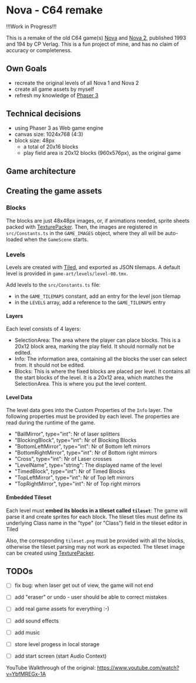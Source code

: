 # Nova - C64 remake

!!!Work in Progress!!!

This is a remake of the old C64 game(s) [Nova](https://www.lemon64.com/game/nova) and [Nova 2](https://www.lemon64.com/game/nova-2), published 1993 and 194 by CP Verlag. This is a
fun project of mine, and has no claim of accuracy or completeness.

## Own Goals

- recreate the original levels of all Nova 1 and Nova 2
- create all game assets by myself
- refresh my knowledge of [Phaser 3](https://phaser.io/)


## Technical decisions

- using Phaser 3 as Web game engine
- canvas size: 1024x768 (4:3)
- block size: 48px
	- a total of 20x16 blocks
	- play field area is 20x12 blocks (960x576px), as the original game

## Game architecture


## Creating the game assets

### Blocks

The blocks are just 48x48px images, or, if animations needed,
sprite sheets packed with [TexturePacker](https://www.codeandweb.com/texturepacker).
Then, the images are registered in `src/Constants.ts` in the `GAME_IMAGES` object, where they all will
be auto-loaded when the `GameScene` starts.

### Levels

Levels are created with [Tiled](https://www.mapeditor.org/), and exported as JSON tilemaps.
A default level is provided in `game-art/levels/level-00.tmx`.

Add levels to the `src/Constants.ts` file:

- in the `GAME_TILEMAPS` constant, add an entry for the level json tilemap
- in the `LEVELS` array, add a reference to the `GAME_TILEMAPS` entry

#### Layers

Each level consists of 4 layers:

- SelectionArea: The area where the player can place blocks. This is a 20x12 block area, marking the play field.
  It should normally not be edited.
- Info: The information area, containing all the blocks the user can select from. It should not be edited.
- Blocks: This is where the fixed blocks are placed per level. It contains all the start blocks of the level.
  It is a 20x12 area, which matches the SelectionArea. This is where you put the level content.

#### Level Data

The level data goes into the Custom Properties of the `Info` layer. The following properties must be
provided by each level. The properties are read during the runtime of the game.

- "BallMirror", type="int": Nr of laser splitters
- "BlockingBlock", type="int": Nr of Blocking Blocks
- "BottomLeftMirror", type="int": Nr of Bottom left mirrors
- "BottomRightMirror", type="int": Nr of Bottom right mirrors
- "Cross", type="int": Nr of Laser crosses
- "LevelName", type="string": The displayed name of the level
- "TimedBlock", type="int": Nr of Timed Blocks
- "TopLeftMirror", type="int": Nr of Top left mirrors
- "TopRightMirror", type="int": Nr of Top right mirrors

#### Embedded Tileset

Each level must **embed its blocks in a tileset called `tileset`**: The game will parse it and
create sprites for each block. The tileset tiles must define its underlying Class name in the
"type" (or "Class") field in the tileset editor in Tiled

Also, the corresponding `tileset.png` must be provided with all the blocks, otherwise the
tileset parsing may not work as expected. The tileset image can be created using [TexturePacker](https://www.codeandweb.com/texturepacker).

## TODOs

- [ ] fix bug: when laser get out of view, the game will not end
- [ ] add "eraser" or undo - user should be able to correct mistakes
- [ ] add real game assets for everything :-)
- [ ] add sound effects
- [ ] add music
- [ ] store level progess in local storage
- [ ] add start screen (start Audio Context)


YouTube Walkthrough of the original:
https://www.youtube.com/watch?v=YbfMREGx-1A



